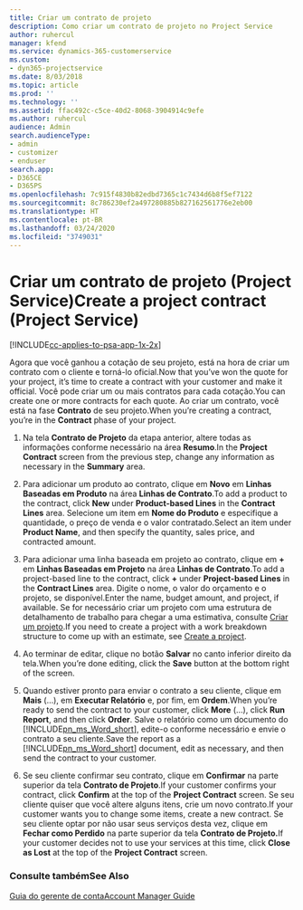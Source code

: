 ```yaml
---
title: Criar um contrato de projeto
description: Como criar um contrato de projeto no Project Service
author: ruhercul
manager: kfend
ms.service: dynamics-365-customerservice
ms.custom:
- dyn365-projectservice
ms.date: 8/03/2018
ms.topic: article
ms.prod: ''
ms.technology: ''
ms.assetid: ffac492c-c5ce-40d2-8068-3904914c9efe
ms.author: ruhercul
audience: Admin
search.audienceType:
- admin
- customizer
- enduser
search.app:
- D365CE
- D365PS
ms.openlocfilehash: 7c915f4830b82edbd7365c1c7434d6b8f5ef7122
ms.sourcegitcommit: 8c786230ef2a497280885b827162561776e2eb00
ms.translationtype: HT
ms.contentlocale: pt-BR
ms.lasthandoff: 03/24/2020
ms.locfileid: "3749031"
---
```

# <a name="create-a-project-contract-project-service"></a><span data-ttu-id="ebdba-103">Criar um contrato de projeto (Project Service)</span><span class="sxs-lookup"><span data-stu-id="ebdba-103">Create a project contract (Project Service)</span></span>

[!INCLUDE[cc-applies-to-psa-app-1x-2x](../includes/cc-applies-to-psa-app-1x-2x.md)]

<span data-ttu-id="ebdba-104">Agora que você ganhou a cotação de seu projeto, está na hora de criar um contrato com o cliente e torná-lo oficial.</span><span class="sxs-lookup"><span data-stu-id="ebdba-104">Now that you’ve won the quote for your project, it’s time to create a contract with your customer and make it official.</span></span> <span data-ttu-id="ebdba-105">Você pode criar um ou mais contratos para cada cotação.</span><span class="sxs-lookup"><span data-stu-id="ebdba-105">You can create one or more contracts for each quote.</span></span> <span data-ttu-id="ebdba-106">Ao criar um contrato, você está na fase **Contrato** de seu projeto.</span><span class="sxs-lookup"><span data-stu-id="ebdba-106">When you’re creating a contract, you’re in the **Contract** phase of your project.</span></span>  
  
1. <span data-ttu-id="ebdba-107">Na tela **Contrato de Projeto** da etapa anterior, altere todas as informações conforme necessário na área **Resumo**.</span><span class="sxs-lookup"><span data-stu-id="ebdba-107">In the **Project Contract** screen from the previous step, change any information as necessary in the **Summary** area.</span></span>  
  
2. <span data-ttu-id="ebdba-108">Para adicionar um produto ao contrato, clique em **Novo** em **Linhas Baseadas em Produto** na área **Linhas de Contrato**.</span><span class="sxs-lookup"><span data-stu-id="ebdba-108">To add a product to the contract, click **New** under **Product-based Lines** in the **Contract Lines** area.</span></span> <span data-ttu-id="ebdba-109">Selecione um item em **Nome do Produto** e especifique a quantidade, o preço de venda e o valor contratado.</span><span class="sxs-lookup"><span data-stu-id="ebdba-109">Select an item under **Product Name**, and then specify the quantity, sales price, and contracted amount.</span></span>  
  
3. <span data-ttu-id="ebdba-110">Para adicionar uma linha baseada em projeto ao contrato, clique em **+** em **Linhas Baseadas em Projeto** na área **Linhas de Contrato**.</span><span class="sxs-lookup"><span data-stu-id="ebdba-110">To add a project-based line to the contract, click **+** under **Project-based Lines** in the **Contract Lines** area.</span></span> <span data-ttu-id="ebdba-111">Digite o nome, o valor do orçamento e o projeto, se disponível.</span><span class="sxs-lookup"><span data-stu-id="ebdba-111">Enter the name, budget amount, and project, if available.</span></span> <span data-ttu-id="ebdba-112">Se for necessário criar um projeto com uma estrutura de detalhamento de trabalho para chegar a uma estimativa, consulte [Criar um projeto](../project-service/create-project.md).</span><span class="sxs-lookup"><span data-stu-id="ebdba-112">If you need to create a project with a work breakdown structure to come up with an estimate, see [Create a project](../project-service/create-project.md).</span></span>  
  
4. <span data-ttu-id="ebdba-113">Ao terminar de editar, clique no botão **Salvar** no canto inferior direito da tela.</span><span class="sxs-lookup"><span data-stu-id="ebdba-113">When you’re done editing, click the **Save** button at the bottom right of the screen.</span></span>  
  
5. <span data-ttu-id="ebdba-114">Quando estiver pronto para enviar o contrato a seu cliente, clique em **Mais** (…), em **Executar Relatório** e, por fim, em **Ordem**.</span><span class="sxs-lookup"><span data-stu-id="ebdba-114">When you’re ready to send the contract to your customer, click **More** (…), click **Run Report**, and then click **Order**.</span></span> <span data-ttu-id="ebdba-115">Salve o relatório como um documento do [!INCLUDE[pn_ms_Word_short](../includes/pn-ms-word-short.md)], edite-o conforme necessário e envie o contrato a seu cliente.</span><span class="sxs-lookup"><span data-stu-id="ebdba-115">Save the report as a [!INCLUDE[pn_ms_Word_short](../includes/pn-ms-word-short.md)] document, edit as necessary, and then send the contract to your customer.</span></span>  
  
6. <span data-ttu-id="ebdba-116">Se seu cliente confirmar seu contrato, clique em **Confirmar** na parte superior da tela **Contrato de Projeto**.</span><span class="sxs-lookup"><span data-stu-id="ebdba-116">If your customer confirms your contract, click **Confirm** at the top of the **Project Contract** screen.</span></span> <span data-ttu-id="ebdba-117">Se seu cliente quiser que você altere alguns itens, crie um novo contrato.</span><span class="sxs-lookup"><span data-stu-id="ebdba-117">If your customer wants you to change some items, create a new contract.</span></span> <span data-ttu-id="ebdba-118">Se seu cliente optar por não usar seus serviços desta vez, clique em **Fechar como Perdido** na parte superior da tela **Contrato de Projeto.**</span><span class="sxs-lookup"><span data-stu-id="ebdba-118">If your customer decides not to use your services at this time, click **Close as Lost** at the top of the **Project Contract** screen.</span></span>  
  
### <a name="see-also"></a><span data-ttu-id="ebdba-119">Consulte também</span><span class="sxs-lookup"><span data-stu-id="ebdba-119">See Also</span></span>  
 [<span data-ttu-id="ebdba-120">Guia do gerente de conta</span><span class="sxs-lookup"><span data-stu-id="ebdba-120">Account Manager Guide</span></span>](../project-service/account-manager-guide.md)
